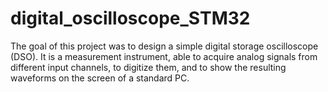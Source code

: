 # digital_oscilloscope_STM32
The goal of this project was to design a simple digital storage oscilloscope (DSO). It is a measurement instrument, able to acquire analog signals from different input channels, to digitize them, and to show the resulting waveforms on the screen of a standard PC. 

